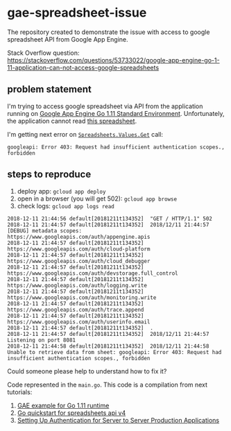 # gae-spreadsheet-issue

The repository created to demonstrate the issue with access to google spreadsheet API from Google App Engine.

Stack Overflow question: https://stackoverflow.com/questions/53733022/google-app-engine-go-1-11-application-can-not-access-google-spreadsheets

## problem statement

I'm trying to access google spreadsheet via API from the application running on [Google App Engine Go 1.11 Standard Environment](https://cloud.google.com/appengine/docs/standard/go111/).
Unfortunately, the application cannot read [this spreadsheet](https://docs.google.com/spreadsheets/d/1BxiMVs0XRA5nFMdKvBdBZjgmUUqptlbs74OgvE2upms/edit).

I'm getting next error on [`Spreadsheets.Values.Get`](https://godoc.org/google.golang.org/api/sheets/v4#SpreadsheetsValuesService.Get) call:

```
googleapi: Error 403: Request had insufficient authentication scopes., forbidden
```

## steps to reproduce

1) deploy app: ``gcloud app deploy``
2) open in a browser (you will get 502): ``gcloud app browse``
3) check logs: ``gcloud app logs read``

```
2018-12-11 21:44:56 default[20181211t134352]  "GET / HTTP/1.1" 502
2018-12-11 21:44:57 default[20181211t134352]  2018/12/11 21:44:57 [DEBUG] metadata scopes: https://www.googleapis.com/auth/appengine.apis
2018-12-11 21:44:57 default[20181211t134352]  https://www.googleapis.com/auth/cloud-platform
2018-12-11 21:44:57 default[20181211t134352]  https://www.googleapis.com/auth/cloud_debugger
2018-12-11 21:44:57 default[20181211t134352]  https://www.googleapis.com/auth/devstorage.full_control
2018-12-11 21:44:57 default[20181211t134352]  https://www.googleapis.com/auth/logging.write
2018-12-11 21:44:57 default[20181211t134352]  https://www.googleapis.com/auth/monitoring.write
2018-12-11 21:44:57 default[20181211t134352]  https://www.googleapis.com/auth/trace.append
2018-12-11 21:44:57 default[20181211t134352]  https://www.googleapis.com/auth/userinfo.email
2018-12-11 21:44:57 default[20181211t134352]  .
2018-12-11 21:44:57 default[20181211t134352]  2018/12/11 21:44:57 Listening on port 8081
2018-12-11 21:44:58 default[20181211t134352]  2018/12/11 21:44:58 Unable to retrieve data from sheet: googleapi: Error 403: Request had insufficient authentication scopes., forbidden
```

Could someone please help to understand how to fix it?

Code represented in the `main.go`. This code is a compilation from next tutorials:
1) [GAE example for Go 1.11 runtime](https://github.com/GoogleCloudPlatform/golang-samples/blob/master/appengine/go11x/helloworld/helloworld.go)
2) [Go quickstart for spreadsheets api v4](https://developers.google.com/sheets/api/quickstart/go)
3) [Setting Up Authentication for Server to Server Production Applications](https://cloud.google.com/docs/authentication/production#auth-cloud-implicit-go)
